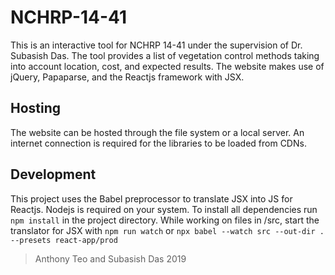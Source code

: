 # NCHRP-14-41

This is an interactive tool for NCHRP 14-41 under the supervision of Dr. Subasish Das. The tool provides a list of vegetation control methods taking into account location, cost, and expected results. The website makes use of jQuery, Papaparse, and the Reactjs framework with JSX. 

## Hosting

The website can be hosted through the file system or a local server. An internet connection is required for the libraries to be loaded from CDNs. 

## Development

This project uses the Babel preprocessor to translate JSX into JS for Reactjs. Nodejs is required on your system. To install all dependencies run `npm install` in the project directory. While working on files in /src, start the translator for JSX with `npm run watch` or `npx babel --watch src --out-dir . --presets react-app/prod` 

> Anthony Teo and Subasish Das 2019